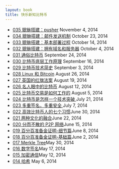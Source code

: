 ```yaml
---
layout: book
title: 快乐新知比特币
---
```


<ul class="listing">
  <li>
    <a href="035_peatio_pusher.html">035 貔貅搭建：pusher</a><span> November 4, 2014</span>
  </li>
  <li>
    <a href="034_peatio_async_mailer.html">034 貔貅搭建：邮件发送机制</a><span> October 23, 2014</span>
  </li>
  <li>
    <a href="033_peatio_deploy.html">033 貔貅搭建：基本部署过程</a><span> October 14, 2014</span>
  </li>
  <li>
    <a href="032_peatio_vps.html">032 貔貅搭建：拥有域名和服务器</a><span> October 4, 2014</span>
  </li>
  <li>
    <a href="031_essence.html">031 通俗比特币</a><span> September 24, 2014</span>
  </li>
  <li>
    <a href="030_under_hood.html">030 比特币底层工作原理</a><span> September 16, 2014</span>
  </li>
  <li>
    <a href="029_andreas_history.html">029 比特币技术简史</a><span> September 3, 2014</span>
  </li>
  <li>
    <a href="028_andreas_linux.html">028 Linux 和 Bitcoin</a><span> August 26, 2014</span>
  </li>
  <li>
    <a href="027_andreas_red_flag_act.html">027 英国的红旗法案</a><span> August 19, 2014</span>
  </li>
  <li>
    <a href="026_celebrity.html">026 名人眼中的比特币</a><span> August 12, 2014</span>
  </li>
  <li>
    <a href="025_how_tx_work.html">025 比特币交易是如何工作的</a><span> August 5, 2014</span>
  </li>
  <li>
    <a href="024_breakthrough.html">024 比特币是怎样一个技术突破 </a><span>July 21, 2014</span>
  </li>
  <li>
    <a href="023_multi_sig.html">023 多重签名，多重安全 </a><span>July 7, 2014</span>
  </li>
  <li>
    <a href="022_seven_habits.html">022 高效比特币人的七个习惯</a><span>June
30, 2014</span>
  </li>
  <li>
    <a href="021_two_cultures.html">021 两种文化的融合</a><span>June 22, 2014</span>
  </li>
  <li>
    <a href="020_p2p.html">020 分而不散的 P2P 网络</a><span>June 15, 2014</span>
  </li>
  <li>
    <a href="019_proof_of_reserve_2nd.html">019 百分百准备金证明-细节篇</a><span>June 8, 2014</span>
  </li>
  <li>
    <a href="018_proof_of_reserve.html">018 百分百准备金证明-基础篇</a><span>June 2, 2014</span>
  </li>
  <li>
   <a href="017_merkle_tree.html">017 Merkle Tree</a><span>May 30, 2014</span>
  </li>
  <li>
    <a href="016_digi_sig.html">016 数字签名</a><span>May 17, 2014</span>
  </li>
  <li>
    <a href="015_crypto.html">015 加密通信</a><span>May 12, 2014</span>
  </li>
  <li>
    <a href="014_hash.html">014 哈希</a> <span>May 6, 2014</span>
  </li>
</ul>

